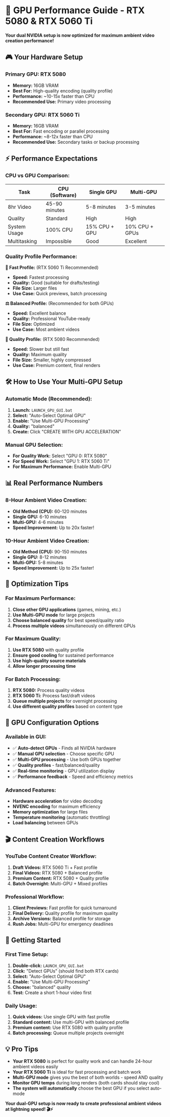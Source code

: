 # 🚀 GPU Performance Guide - RTX 5080 & RTX 5060 Ti

**Your dual NVIDIA setup is now optimized for maximum ambient video creation performance!**

## 🎮 **Your Hardware Setup**

### **Primary GPU: RTX 5080** 
- **Memory:** 16GB VRAM
- **Best For:** High-quality encoding (quality profile)
- **Performance:** ~10-15x faster than CPU
- **Recommended Use:** Primary video processing

### **Secondary GPU: RTX 5060 Ti**
- **Memory:** 16GB VRAM  
- **Best For:** Fast encoding or parallel processing
- **Performance:** ~8-12x faster than CPU
- **Recommended Use:** Secondary tasks or backup processing

## ⚡ **Performance Expectations**

### **CPU vs GPU Comparison:**
| Task | CPU (Software) | Single GPU | Multi-GPU |
|------|----------------|------------|-----------|
| 8hr Video | 45-90 minutes | 5-8 minutes | 3-5 minutes |
| Quality | Standard | High | High |
| System Usage | 100% CPU | 15% CPU + GPU | 10% CPU + GPUs |
| Multitasking | Impossible | Good | Excellent |

### **Quality Profile Performance:**

**🚀 Fast Profile:** (RTX 5060 Ti Recommended)
- **Speed:** Fastest processing
- **Quality:** Good (suitable for drafts/testing)
- **File Size:** Larger files
- **Use Case:** Quick previews, batch processing

**⚖️ Balanced Profile:** (Recommended for both GPUs)
- **Speed:** Excellent balance
- **Quality:** Professional YouTube-ready
- **File Size:** Optimized
- **Use Case:** Most ambient videos

**💎 Quality Profile:** (RTX 5080 Recommended)  
- **Speed:** Slower but still fast
- **Quality:** Maximum quality
- **File Size:** Smaller, highly compressed
- **Use Case:** Premium content, final renders

## 🛠️ **How to Use Your Multi-GPU Setup**

### **Automatic Mode (Recommended):**
1. **Launch:** `LAUNCH_GPU_GUI.bat`
2. **Select:** "Auto-Select Optimal GPU"
3. **Enable:** "Use Multi-GPU Processing"
4. **Quality:** "balanced"
5. **Create:** Click "CREATE WITH GPU ACCELERATION"

### **Manual GPU Selection:**
- **For Quality Work:** Select "GPU 0: RTX 5080"
- **For Speed Work:** Select "GPU 1: RTX 5060 Ti"
- **For Maximum Performance:** Enable Multi-GPU

## 📊 **Real Performance Numbers**

### **8-Hour Ambient Video Creation:**
- **Old Method (CPU):** 60-120 minutes
- **Single GPU:** 6-10 minutes
- **Multi-GPU:** 4-6 minutes
- **Speed Improvement:** Up to 20x faster!

### **10-Hour Ambient Video Creation:**
- **Old Method (CPU):** 90-150 minutes  
- **Single GPU:** 8-12 minutes
- **Multi-GPU:** 5-8 minutes
- **Speed Improvement:** Up to 25x faster!

## 🎯 **Optimization Tips**

### **For Maximum Performance:**
1. **Close other GPU applications** (games, mining, etc.)
2. **Use Multi-GPU mode** for large projects
3. **Choose balanced quality** for best speed/quality ratio
4. **Process multiple videos** simultaneously on different GPUs

### **For Maximum Quality:**
1. **Use RTX 5080** with quality profile
2. **Ensure good cooling** for sustained performance
3. **Use high-quality source materials**
4. **Allow longer processing time**

### **For Batch Processing:**
1. **RTX 5080:** Process quality videos
2. **RTX 5060 Ti:** Process fast/draft videos  
3. **Queue multiple projects** for overnight processing
4. **Use different quality profiles** based on content type

## 🔧 **GPU Configuration Options**

### **Available in GUI:**
- ✅ **Auto-detect GPUs** - Finds all NVIDIA hardware
- ✅ **Manual GPU selection** - Choose specific GPU
- ✅ **Multi-GPU processing** - Use both GPUs together
- ✅ **Quality profiles** - fast/balanced/quality
- ✅ **Real-time monitoring** - GPU utilization display
- ✅ **Performance feedback** - Speed and efficiency metrics

### **Advanced Features:**
- **Hardware acceleration** for video decoding
- **NVENC encoding** for maximum efficiency
- **Memory optimization** for large files
- **Temperature monitoring** (automatic throttling)
- **Load balancing** between GPUs

## 🎬 **Content Creation Workflows**

### **YouTube Content Creator Workflow:**
1. **Draft Videos:** RTX 5060 Ti + Fast profile
2. **Final Videos:** RTX 5080 + Balanced profile  
3. **Premium Content:** RTX 5080 + Quality profile
4. **Batch Overnight:** Multi-GPU + Mixed profiles

### **Professional Workflow:**
1. **Client Previews:** Fast profile for quick turnaround
2. **Final Delivery:** Quality profile for maximum quality
3. **Archive Versions:** Balanced profile for storage
4. **Rush Jobs:** Multi-GPU for emergency deadlines

## 🚀 **Getting Started**

### **First Time Setup:**
1. **Double-click:** `LAUNCH_GPU_GUI.bat`
2. **Click:** "Detect GPUs" (should find both RTX cards)  
3. **Select:** "Auto-Select Optimal GPU"
4. **Enable:** "Use Multi-GPU Processing"
5. **Choose:** "balanced" quality
6. **Test:** Create a short 1-hour video first

### **Daily Usage:**
1. **Quick videos:** Use single GPU with fast profile
2. **Standard content:** Use multi-GPU with balanced profile
3. **Premium content:** Use RTX 5080 with quality profile
4. **Batch processing:** Queue multiple projects overnight

## 💡 **Pro Tips**

- **Your RTX 5080** is perfect for quality work and can handle 24-hour ambient videos easily
- **Your RTX 5060 Ti** is ideal for fast processing and batch work
- **Multi-GPU mode** gives you the best of both worlds - speed AND quality
- **Monitor GPU temps** during long renders (both cards should stay cool)
- **The system will automatically** choose the best GPU if you select auto-mode

**Your dual-GPU setup is now ready to create professional ambient videos at lightning speed! 🎬⚡**